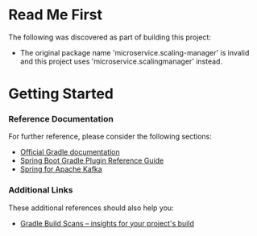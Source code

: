 # Read Me First
The following was discovered as part of building this project:

* The original package name 'microservice.scaling-manager' is invalid and this project uses 'microservice.scalingmanager' instead.

# Getting Started

### Reference Documentation
For further reference, please consider the following sections:

* [Official Gradle documentation](https://docs.gradle.org)
* [Spring Boot Gradle Plugin Reference Guide](https://docs.spring.io/spring-boot/docs/2.2.5.RELEASE/gradle-plugin/reference/html/)
* [Spring for Apache Kafka](https://docs.spring.io/spring-boot/docs/2.2.5.RELEASE/reference/htmlsingle/#boot-features-kafka)

### Additional Links
These additional references should also help you:

* [Gradle Build Scans – insights for your project's build](https://scans.gradle.com#gradle)

